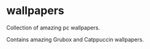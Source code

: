 # wallpapers
Collection of amazing pc wallpapers.

Contains amazing Grubox and Catppuccin wallpapers.
